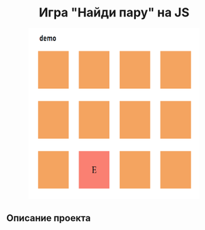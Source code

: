 <h1 align="center">Игра "Найди пару" на JS</h1>

<p align="center">
<img src="./Title-image.png" title="memory game" width="400px" height="400px">
</p>

<h2 align="left">Описание проекта</h2>

